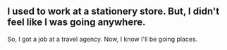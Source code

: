 ## I used to work at a stationery store.  But, I didn't feel like I was going anywhere.

So, I got a job at a travel agency.  Now, I know I'll be going places.
